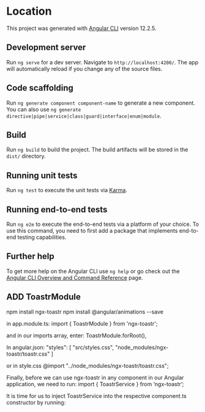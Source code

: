 # Location

This project was generated with [Angular CLI](https://github.com/angular/angular-cli) version 12.2.5.

## Development server

Run `ng serve` for a dev server. Navigate to `http://localhost:4200/`. The app will automatically reload if you change any of the source files.

## Code scaffolding

Run `ng generate component component-name` to generate a new component. You can also use `ng generate directive|pipe|service|class|guard|interface|enum|module`.

## Build

Run `ng build` to build the project. The build artifacts will be stored in the `dist/` directory.

## Running unit tests

Run `ng test` to execute the unit tests via [Karma](https://karma-runner.github.io).

## Running end-to-end tests

Run `ng e2e` to execute the end-to-end tests via a platform of your choice. To use this command, you need to first add a package that implements end-to-end testing capabilities.

## Further help

To get more help on the Angular CLI use `ng help` or go check out the [Angular CLI Overview and Command Reference](https://angular.io/cli) page.


## ADD ToastrModule

npm install ngx-toastr
npm install @angular/animations --save

in app.module.ts:
import { ToastrModule } from 'ngx-toastr';

and in our imports array, enter:
ToastrModule.forRoot(),




In angular.json:
"styles": [
   "src/styles.css",
   "node_modules/ngx-toastr/toastr.css"
]

or in style.css
@import "../node_modules/ngx-toastr/toastr.css";


Finally, before we can use ngx-toastr in any component in our Angular application, we need to run:
import { ToastrService } from ‘ngx-toastr’;

It is time for us to inject ToastrService into the respective component.ts constructor by running:

